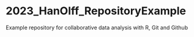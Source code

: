 # 2023_HanOlff_RepositoryExample
Example repository for collaborative data analysis with R, Git and Github
